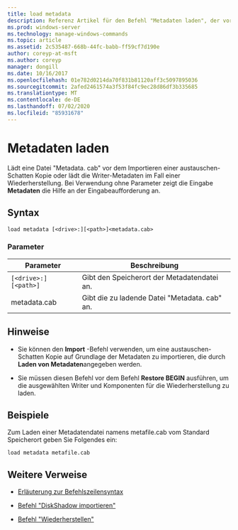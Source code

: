 ```yaml
---
title: load metadata
description: Referenz Artikel für den Befehl "Metadaten laden", der vor dem Importieren einer austauschen-Schatten Kopie eine Datei vom Typ "Metadata. cab" lädt oder die Writer-Metadaten bei einer Wiederherstellung lädt.
ms.prod: windows-server
ms.technology: manage-windows-commands
ms.topic: article
ms.assetid: 2c535487-668b-44fc-babb-ff59cf7d190e
author: coreyp-at-msft
ms.author: coreyp
manager: dongill
ms.date: 10/16/2017
ms.openlocfilehash: 01e782d0214da70f831b81120aff3c5097895036
ms.sourcegitcommit: 2afed2461574a3f53f84fc9ec28d86df3b335685
ms.translationtype: MT
ms.contentlocale: de-DE
ms.lasthandoff: 07/02/2020
ms.locfileid: "85931678"
---
```

# <a name="load-metadata"></a>Metadaten laden

Lädt eine Datei "Metadata. cab" vor dem Importieren einer austauschen-Schatten Kopie oder lädt die Writer-Metadaten im Fall einer Wiederherstellung. Bei Verwendung ohne Parameter zeigt die Eingabe **Metadaten** die Hilfe an der Eingabeaufforderung an.

## <a name="syntax"></a>Syntax

```
load metadata [<drive>:][<path>]<metadata.cab>
```

### <a name="parameters"></a>Parameter

| Parameter | Beschreibung |
| --------- | ----------- |
| `[<drive>:][<path>]` | Gibt den Speicherort der Metadatendatei an. |
| metadata.cab | Gibt die zu ladende Datei "Metadata. cab" an. |

## <a name="remarks"></a>Hinweise

- Sie können den **Import** -Befehl verwenden, um eine austauschen-Schatten Kopie auf Grundlage der Metadaten zu importieren, die durch **Laden von Metadaten**angegeben werden.

- Sie müssen diesen Befehl vor dem Befehl **Restore BEGIN** ausführen, um die ausgewählten Writer und Komponenten für die Wiederherstellung zu laden.

## <a name="examples"></a>Beispiele

Zum Laden einer Metadatendatei namens metafile.cab vom Standard Speicherort geben Sie Folgendes ein:

```
load metadata metafile.cab
```

## <a name="additional-references"></a>Weitere Verweise

- [Erläuterung zur Befehlszeilensyntax](command-line-syntax-key.md)

- [Befehl "DiskShadow importieren"](import.md)

- [Befehl "Wiederherstellen"](begin-restore.md)
